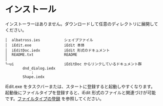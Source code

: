 # インストール

インストーラーはありません。ダウンロードして任意のディレクトリに展開してください。

```
│  albatross.ies           シェイプファイル
│  iEdit.exe               iEdit 本体
│  iEditDoc.iedx           iEdit 形式のドキュメント
│  README.txt              README
│
└─ui                       iEditDoc からリンクしているドキュメント群 
        dnd_dialog.iedx
            :
        Shape.iedx

```
iEdit.exe をタスクバーまたは、スタートに登録すると起動しやすくなります。
起動後にファイルタイプを登録すると、iEdit 形式のファイルと関連づけが可能です。[ファイルタイプの登録](/settings/filetype_registry.md) を参照してください。
